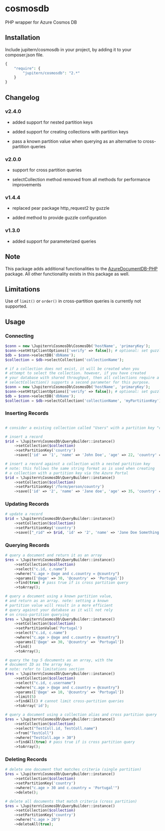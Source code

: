 # cosmosdb

PHP wrapper for Azure Cosmos DB

## Installation

Include jupitern/cosmosdb in your project, by adding it to your composer.json file.

```php
{
    "require": {
        "jupitern/cosmosdb": "2.*"
    }
}
```

## Changelog

### v2.4.0

- added support for nested partition keys

- added support for creating collections with partition keys

- pass a known partition value when querying as an alternative to cross-partition queries

### v2.0.0

- support for cross partition queries

- selectCollection method removed from all methods for performance improvements

### v1.4.4

- replaced pear package http_request2 by guzzle

- added method to provide guzzle configuration

### v1.3.0

- added support for parameterized queries

## Note

This package adds additional functionalities to the [AzureDocumentDB-PHP](https://github.com/cocteau666/AzureDocumentDB-PHP) package. All other functionality exists in this package as well.

## Limitations

Use of `limit()` or `order()` in cross-partition queries is currently not supported.

## Usage

### Connecting

```php
$conn = new \Jupitern\CosmosDb\CosmosDb('hostName', 'primaryKey');
$conn->setHttpClientOptions(['verify' => false]); # optional: set guzzle client options.
$db = $conn->selectDB('dbName');
$collection = $db->selectCollection('collectionName');

# if a collection does not exist, it will be created when you
# attempt to select the collection. however, if you have created
# your database with shared throughput, then all collections require a partition key.
# selectCollection() supports a second parameter for this purpose.
$conn = new \Jupitern\CosmosDb\CosmosDb('hostName', 'primaryKey');
$conn->setHttpClientOptions(['verify' => false]); # optional: set guzzle client options.
$db = $conn->selectDB('dbName');
$collection = $db->selectCollection('collectionName', 'myPartitionKey');
```

### Inserting Records

```php

# consider a existing collection called "Users" with a partition key "country"

# insert a record
$rid = \Jupitern\CosmosDb\QueryBuilder::instance()
    ->setCollection($collection)
    ->setPartitionKey('country')
    ->save(['id' => '1', 'name' => 'John Doe', 'age' => 22, 'country' => 'Portugal']);

# insert a record against a collection with a nested partition key
# note: this follows the same string format as is used when creating
# a collection with a partition key via the Azure Portal
$rid = \Jupitern\CosmosDb\QueryBuilder::instance()
    ->setCollection($collection)
    ->setPartitionKey('/form/person/country')
    ->save(['id' => '2', 'name' => 'Jane doe', 'age' => 35, 'country' => 'Portugal']);
```

### Updating Records

```php
# update a record
$rid = \Jupitern\CosmosDb\QueryBuilder::instance()
    ->setCollection($collection)
    ->setPartitionKey('country')
    ->save(["_rid" => $rid, 'id' => '2', 'name' => 'Jane Doe Something', 'age' => 36, 'country' => 'Portugal']);
```

### Querying Records

```php
# query a document and return it as an array
$res = \Jupitern\CosmosDb\QueryBuilder::instance()
    ->setCollection($collection)
    ->select("c.id, c.name")
    ->where("c.age > @age and c.country = @country")
    ->params(['@age' => 30, '@country' => 'Portugal'])
    ->find(true) # pass true if is cross partition query
    ->toArray();

# query a document using a known partition value,
# and return as an array. note: setting a known
# partition value will result in a more efficient
# query against your database as it will not rely
# on cross-partition querying
$res = \Jupitern\CosmosDb\QueryBuilder::instance()
    ->setCollection($collection)
    ->setPartitionValue('Portugal')
    ->select("c.id, c.name")
    ->where("c.age > @age and c.country = @country")
    ->params(['@age' => 30, '@country' => 'Portugal'])
    ->find()
    ->toArray();

# query the top 5 documents as an array, with the
# document ID as the array key.
# note: refer to limitations section
$res = \Jupitern\CosmosDb\QueryBuilder::instance()
    ->setCollection($collection)
    ->select("c.id, c.username")
    ->where("c.age > @age and c.country = @country")
    ->params(['@age' => 10, '@country' => 'Portugal'])
    ->limit(5)
    ->findAll() # cannot limit cross-partition queries
    ->toArray('id');

# query a document using a collection alias and cross partition query
$res = \Jupitern\CosmosDb\QueryBuilder::instance()
    ->setCollection($collection)
    ->select("TestColl.id, TestColl.name")
    ->from("TestColl")
    ->where("TestColl.age > 30")
    ->findAll(true) # pass true if is cross partition query
    ->toArray();
```

### Deleting Records

```php
# delete one document that matches criteria (single partition)
$res = \Jupitern\CosmosDb\QueryBuilder::instance()
    ->setCollection($collection)
    ->setPartitionKey('country')
    ->where("c.age > 30 and c.country = 'Portugal'")
    ->delete();

# delete all documents that match criteria (cross partition)
$res = \Jupitern\CosmosDb\QueryBuilder::instance()
    ->setCollection($collection)
    ->setPartitionKey('country')
    ->where("c.age > 20")
    ->deleteAll(true);
```
